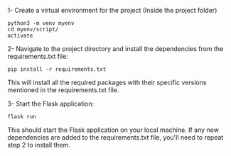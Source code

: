 1- Create a virtual environment for the project (Inside the project folder)

    python3 -m venv myenv
    cd myenv/script/
    activate

2- Navigate to the project directory and install the dependencies from the requirements.txt file:

    pip install -r requirements.txt

This will install all the required packages with their specific versions mentioned in the requirements.txt file.

3- Start the Flask application:

    flask run

This should start the Flask application on your local machine.
If any new dependencies are added to the requirements.txt file, you'll need to repeat step 2 to install them.
